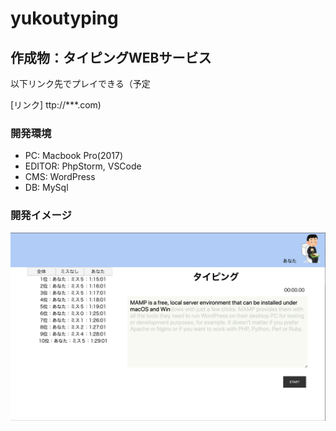 # yukoutyping

## 作成物：タイピングWEBサービス

以下リンク先でプレイできる（予定

[リンク] ttp://***.com)

### 開発環境
- PC: Macbook Pro(2017)
- EDITOR: PhpStorm, VSCode
- CMS: WordPress
- DB: MySql

### 開発イメージ
![image](https://github.com/yukouyoshi/yukoutyping/blob/master/screenshot.png)
